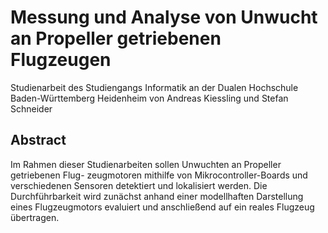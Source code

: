 # Messung und Analyse von Unwucht an Propeller getriebenen Flugzeugen

Studienarbeit des Studiengangs Informatik an der Dualen Hochschule Baden-Württemberg Heidenheim von Andreas Kiessling und Stefan Schneider

## Abstract

Im Rahmen dieser Studienarbeiten sollen Unwuchten an Propeller getriebenen Flug- zeugmotoren mithilfe von Mikrocontroller-Boards und verschiedenen Sensoren detektiert und lokalisiert werden. Die Durchführbarkeit wird zunächst anhand einer modellhaften Darstellung eines Flugzeugmotors evaluiert und anschließend auf ein reales Flugzeug übertragen.
